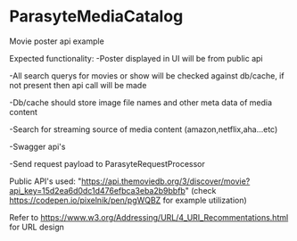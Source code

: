 # ParasyteMediaCatalog

Movie poster api example

Expected functionality:
-Poster displayed in UI will be from public api 

-All search querys for movies or show will be checked against db/cache, if not present then api call will be made

-Db/cache should store image file names and other meta data of media content

-Search for streaming source of media content (amazon,netflix,aha...etc)

-Swagger api's 

-Send request payload to ParasyteRequestProcessor



Public API's used:
"https://api.themoviedb.org/3/discover/movie?api_key=15d2ea6d0dc1d476efbca3eba2b9bbfb" (check 
https://codepen.io/pixelnik/pen/pgWQBZ for example utilization)



Refer to https://www.w3.org/Addressing/URL/4_URI_Recommentations.html for URL design



